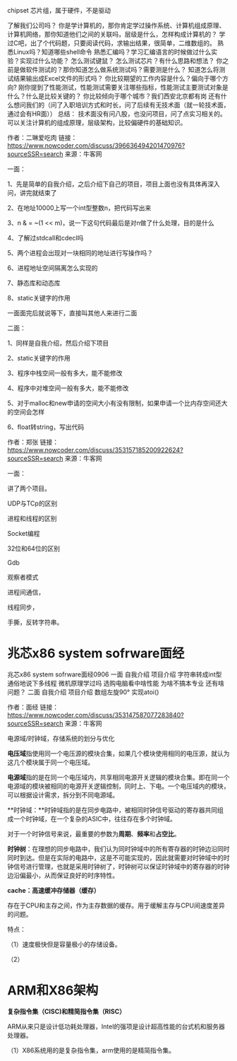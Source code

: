 chipset  芯片组，属于硬件，不是驱动



了解我们公司吗？
你是学计算机的，那你肯定学过操作系统、计算机组成原理、计算机网络，那你知道他们之间的关联吗，层级是什么，怎样构成计算机的？
学过C吧，出了个代码题，只要阅读代码，求输出结果，很简单，二维数组的。
熟悉Linux吗？知道哪些shell命令
熟悉汇编吗？学习汇编语言的时候做过什么实验？实现过什么功能？
怎么测试键鼠？
怎么测试芯片？有什么思路和想法？
你之前是做软件测试的？那你知道怎么做系统测试吗？需要测是什么？
知道怎么将测试结果输出成Excel文件的形式吗？
你比较期望的工作内容是什么？偏向于哪个方向?
刚你提到了性能测试，性能测试需要关注哪些指标，性能测试主要测试对象是什么？什么是比较关键的？
你比较倾向于哪个城市？我们西安北京都有岗
还有什么想问我们的（问了入职培训方式和时长，问了后续有无技术面（就一轮技术面，通过会有HR面））
总结：
技术面没有问八股，也没问项目，问了点实习相关的。可以关注计算机的组成原理，层级架构，比较偏硬件的基础知识。

作者：二琳爱吃肉
链接：https://www.nowcoder.com/discuss/396636494201470976?sourceSSR=search
来源：牛客网



一面： 

  1、先是简单的自我介绍，之后介绍下自己的项目，项目上面也没有具体再深入问，讲完就结束了 

  2、在地址10000上写一个int型整数n，把代码写出来 

  3、n & = ~(1 << m)，说一下这句代码最后是对n做了什么处理，目的是什么 

  4、了解过stdcall和cdecl吗 

  5、两个进程会出现对一块相同的地址进行写操作吗？  

  6、进程地址空间隔离怎么实现的 

  7、静态库和动态库 

  8、static关键字的作用 

  一面面完后就说等下，直接叫其他人来进行二面 

  二面： 

  1、同样是自我介绍，然后介绍下项目 

  2、static关键字的作用 

  3、程序中栈空间一般有多大，能不能修改 

  4、程序中对堆空间一般有多大，能不能修改 

  5、对于malloc和new申请的空间大小有没有限制，如果申请一个比内存空间还大的空间会怎样 

  6、float转string，写出代码 

作者：郑张
链接：https://www.nowcoder.com/discuss/353157185200922624?sourceSSR=search
来源：牛客网



一面：

讲了两个项目。

UDP与TCp的区别

进程和线程的区别

Socket编程

32位和64位的区别

Gdb

观察者模式

进程间通信，

线程同步，

手撕，反转字符串。





# 兆芯x86 system sofrware面经

兆芯x86 system sofrware面经0906
一面
自我介绍
项目介绍
字符串转成int型
通俗地说下多线程
微机原理学过吗
选购电脑看中啥性能
为啥不搞本专业
还有啥问题？
二面
自我介绍
项目介绍
数组左旋90°
实现atoi()

作者：面经
链接：https://www.nowcoder.com/discuss/353147587077283840?sourceSSR=search
来源：牛客网





电源域/时钟域，存储系统的划分与优化

**电压域**指使用同一个电压源的模块合集，如果几个模块使用相同的电压源，就认为这几个模块属于同一个电压域。

**电源域**指的是在同一个电压域内，共享相同电源开关逻辑的模块合集。即在同一个电源域的模块被相同的电源开关逻辑控制，同时上、下电。一个电压域内的模块，可以根据设计需求，拆分到不同电源域。

**时钟域：**时钟域指的是在同步电路中，被相同时钟信号驱动的寄存器共同组成一个时钟域，在一个复杂的ASIC中，往往存在多个时钟域。

对于一个时钟信号来说，最重要的参数为**周期**、**频率**和**占空比**。

**时钟树**：在理想的同步电路中，我们认为同时钟域中的所有寄存器的时钟边沿同时同时到达。但是在实际的电路中，这是不可能实现的，因此就需要对时钟域中的时钟信号进行管理，也就是采用时钟树了，时钟树可以保证时钟域中的寄存器的时钟边沿偏最小，从而保证良好的时序特性。



**cache：高速缓冲存储器（缓存）**

存在于CPU和主存之间，作为主存数据的缓存。用于缓解主存与CPU间速度差异的问题。

特点：

（1）速度极快但是容量极小的存储设备。

（2）





# ARM和X86架构

**复杂指令集（CISC)和精简指令集（RISC）**

ARM从来只是设计低功耗处理器，Intel的强项是设计超高性能的台式机和服务器处理器。

（1）X86系统用的是复杂指令集，arm使用的是精简指令集。

